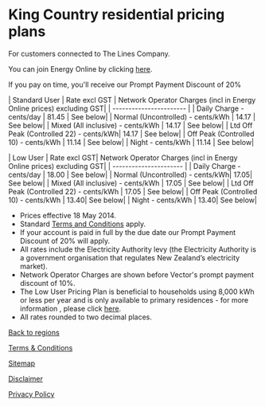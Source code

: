 # King Country residential pricing plans
For customers connected to The Lines Company.


You can join Energy Online by clicking [here](http://www.energyonline.co.nz/Default.aspx?tabid=98).

<p class="intro">If you pay on time, you'll receive our Prompt Payment Discount of 20%</p>


| Standard User	| Rate excl GST	| Network Operator Charges (incl in Energy Online prices) excluding GST| 
| ----------------------- | 
| Daily Charge - cents/day	| 81.45	| See below| 
| Normal (Uncontrolled) - cents/kWh	| 14.17	| See below| 
| Mixed (All inclusive) - cents/kWh	| 14.17	| See below| 
| Ltd Off Peak (Controlled 22) - cents/kWh| 	14.17	| See below| 
| Off Peak (Controlled 10) - cents/kWh	| 11.14	| See below| 
| Night - cents/kWh	| 11.14	| See below| 
 

| Low User	| Rate excl GST| 	Network Operator Charges (incl in Energy Online prices) excluding GST| 
| ---------------------- | 
| Daily Charge - cents/day	| 18.00	| See below| 
| Normal (Uncontrolled) - cents/kWh| 	17.05| 	See below| 
| Mixed (All inclusive) - cents/kWh	| 17.05	| See below| 
| Ltd Off Peak (Controlled 22) - cents/kWh	| 17.05	| See below| 
| Off Peak (Controlled 10) - cents/kWh	| 13.40| 	See below| 
| Night - cents/kWh	| 13.40| 	See below| 

- Prices effective 18 May 2014.
- Standard [Terms and Conditions](http://www.energyonline.co.nz/Default.aspx?tabid=169) apply.
- If your account is paid in full by the due date our Prompt Payment Discount of 20% will apply.
- All rates include the Electricity Authority levy (the Electricity Authority is a government organisation that regulates New Zealand’s electricity market).
- Network Operator Charges are shown before Vector's prompt payment discount of 10%.
- The Low User Pricing Plan is beneficial to households using 8,000 kWh or less per year and is only available to primary residences - for more information , please click [here](http://www.energyonline.co.nz/Default.aspx?tabid=148).
- All rates rounded to two decimal places.


[Back to regions](http://www.energyonline.co.nz/residential/pricing_plans/residential_electricity_pricing_plans)

[Terms & Conditions](http://www.energyonline.co.nz/terms)

[Sitemap](http://www.energyonline.co.nz/home/site_map)

[Disclaimer](http://www.energyonline.co.nz/home/site_map/disclaimer)

[Privacy Policy](http://www.energyonline.co.nz/home/site_map/privacy_policy)

